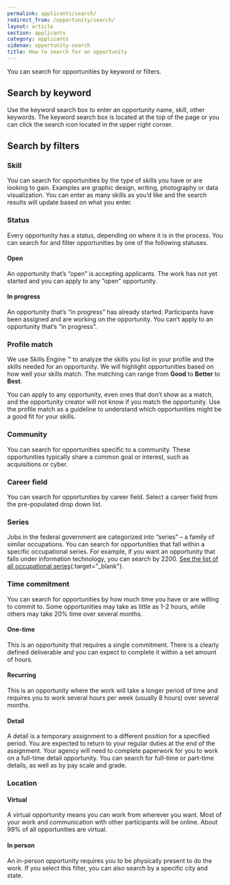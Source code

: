 ```yaml
---
permalink: applicants/search/
redirect_from: /opportunity/search/
layout: article
section: applicants
category: applicants
sidenav: opportunity-search
title: How to search for an opportunity
---
```


You can search for opportunities by keyword or filters.

## Search by keyword

Use the keyword search box to enter an opportunity name, skill, other keywords. The keyword search box is located at the top of the page or you can click the search icon located in the upper right corner.

## Search by filters

### Skill

You can search for opportunities by the type of skills you have or are looking to gain. Examples are graphic design, writing, photography or data visualization. You can enter as many skills as you’d like and the search results will update based on what you enter.

### Status

Every opportunity has a status, depending on where it is in the process. You can search for and filter opportunities by one of the following statuses.

#### Open

An opportunity that’s “open” is accepting applicants. The work has not yet started and you can apply to any “open” opportunity.

#### In progress

An opportunity that’s “in progress” has already started. Participants have been assigned and are working on the opportunity. You can’t apply to an opportunity that’s “in progress”.

### Profile match

We use Skills Engine ™ to analyze the skills you list in your profile and the skills needed for an opportunity. We will highlight opportunities based on how well your skills match. The matching can range from **Good** to **Better** to **Best**. 

You can apply to any opportunity, even ones that don’t show as a match, and the opportunity creator will not know if you match the opportunity. Use the profile match as a guideline to understand which opportunities might be a good fit for your skills. 

### Community

You can search for opportunities specific to a community. These opportunities typically share a common goal or interest, such as acquisitions or cyber.

### Career field

You can search for opportunities by career field. Select a career field from the pre-populated drop down list.

### Series

Jobs in the federal government are categorized into “series” – a family of similar occupations. You can search for opportunities that fall within a specific occupational series. For example, if you want an opportunity that falls under information technology, you can search by 2200. [See the list of all occupational series](https://www.opm.gov/policy-data-oversight/classification-qualifications/classifying-general-schedule-positions/#url=Standards){:target="_blank"}.

### Time commitment

You can search for opportunities by how much time you have or are willing to commit to. Some opportunities may take as little as 1-2 hours, while others may take 20% time over several months.

#### One-time

This is an opportunity that requires a single commitment. There is a clearly defined deliverable and you can expect to complete it within a set amount of hours.

#### Recurring

This is an opportunity where the work will take a longer period of time and requires you to work several hours per week (usually 8 hours) over several months.

#### Detail

A detail is a temporary assignment to a different position for a specified period. You are expected to return to your regular duties at the end of the assignment. Your agency will need to complete paperwork for you to work on a full-time detail opportunity. You can search for full-time or part-time details, as well as by pay scale and grade.

### Location

#### Virtual

A virtual opportunity means you can work from wherever you want. Most of your work and communication with other participants will be online. About 99% of all opportunities are virtual.

#### In person

An in-person opportunity requires you to be physically present to do the work. If you select this filter, you can also search by a specific city and state.
